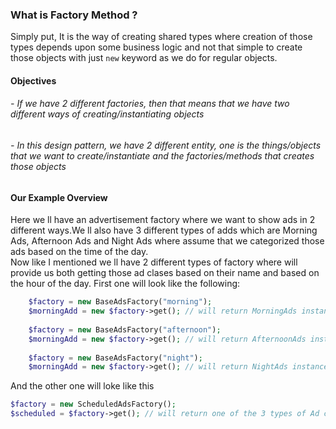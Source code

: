 ### What is Factory Method ?

Simply put, It is the way of creating shared types where creation of those types depends upon some business logic and not that simple to create those objects with just `new` keyword as we do for regular objects.

#### Objectives

###### - If we have 2 different factories, then that means that we have two different ways of creating/instantiating objects
###### - In this design pattern, we have 2 different entity, one is the things/objects that we want to create/instantiate and the factories/methods that creates those objects

#### Our Example Overview

Here we ll have an advertisement factory where we want to show ads in 2 different ways.We ll also have 3 different types of adds which are Morning Ads, Afternoon Ads and Night Ads where assume that we categorized those
ads based on the time of the day.  
Now like I mentioned we ll have 2 different types of factory where will provide us both getting those ad clases based on their name and based on the hour of the day.
First one will look like the following:

```php
    $factory = new BaseAdsFactory("morning");
    $morningAdd = new $factory->get(); // will return MorningAds instance
    
    $factory = new BaseAdsFactory("afternoon");
    $morningAdd = new $factory->get(); // will return AfternoonAds instance
    
    $factory = new BaseAdsFactory("night");
    $morningAdd = new $factory->get(); // will return NightAds instance

```
And the other one will loke like this

```php
$factory = new ScheduledAdsFactory();
$scheduled = $factory->get(); // will return one of the 3 types of Ad class instance based on the time of the day
```
